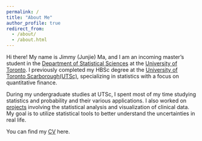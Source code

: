```yaml
---
permalink: /
title: "About Me"
author_profile: true
redirect_from: 
  - /about/
  - /about.html
---
```


Hi there! My name is Jimmy (Junjie) Ma, and I am an incoming master’s student in the [Department of Statistical Sciences](https://www.statistics.utoronto.ca/) at the [University of Toronto](https://www.utoronto.ca/). I previously completed my HBSc degree at the [University of Toronto Scarborough(UTSc)](https://www.utsc.utoronto.ca/cms/), specializing in statistics with a focus on quantitative finance.

During my undergraduate studies at UTSc, I spent most of my time studying statistics and probability and their various applications. I also worked on [projects](https://jimmyma1006.github.io/projects/) involving the statistical analysis and visualization of clinical data. My goal is to utilize statistical tools to better understand the uncertainties in real life.

You can find my [CV](assets/Junjie_CV.pdf) here.
